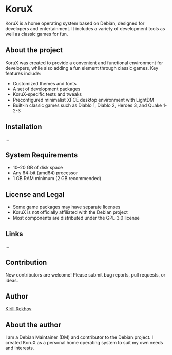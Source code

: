 # KoruX

KoruX is a home operating system based on Debian, designed for developers and
entertainment. It includes a variety of development tools as well as classic
games for fun.

## About the project

KoruX was created to provide a convenient and functional environment for
developers, while also adding a fun element through classic games. Key features
include:

- Customized themes and fonts
- A set of development packages
- KoruX-specific tests and tweaks
- Preconfigured minimalist XFCE desktop environment with LightDM
- Built-in classic games such as Diablo 1, Diablo 2, Heroes 3, and Quake 1-2-3

## Installation

...

## System Requirements

- 10–20 GB of disk space
- Any 64-bit (amd64) processor
- 1 GB RAM minimum (2 GB recommended)

## License and Legal

- Some game packages may have separate licenses
- KoruX is not officially affiliated with the Debian project
- Most components are distributed under the GPL-3.0 license

## Links

...

## Contribution

New contributors are welcome! Please submit bug reports, pull requests, or ideas.

## Author

[Kirill Rekhov](https://github.com/krekhovx)

## About the author

I am a Debian Maintainer (DM) and contributor to the Debian project. I created
KoruX as a personal home operating system to suit my own needs and interests.
